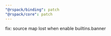 ```yaml
---
"@rspack/binding": patch
"@rspack/core": patch
---
```


fix: source map lost when enable builtins.banner

